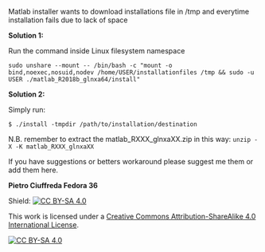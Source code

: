 Matlab installer wants to download installations file in /tmp and everytime installation fails due to lack of space

**Solution 1:**

Run the command inside Linux filesystem namespace


`sudo unshare --mount -- /bin/bash -c "mount -o bind,noexec,nosuid,nodev /home/USER/installationfiles /tmp && sudo -u USER ./matlab_R2018b_glnxa64/install"`

    
**Solution 2:**

Simply run:

`$ ./install -tmpdir /path/to/installation/destination`

N.B. remember to extract the matlab_RXXX_glnxaXX.zip in this way:
`unzip -X -K matlab_RXXX_glnxaXX`



If you have suggestions or betters workaround please suggest me them or add them here.



**Pietro Ciuffreda Fedora 36**

Shield: [![CC BY-SA 4.0][cc-by-sa-shield]][cc-by-sa]

This work is licensed under a [Creative Commons Attribution-ShareAlike 4.0
International License][cc-by-sa].

[![CC BY-SA 4.0][cc-by-sa-image]][cc-by-sa]

[cc-by-sa]: http://creativecommons.org/licenses/by-sa/4.0/
[cc-by-sa-image]: https://licensebuttons.net/l/by-sa/4.0/88x31.png
[cc-by-sa-shield]: https://img.shields.io/badge/License-CC%20BY--SA%204.0-lightgrey.svg

